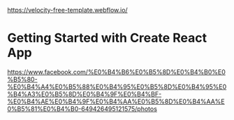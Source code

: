https://velocity-free-template.webflow.io/

# Getting Started with Create React App

https://www.facebook.com/%E0%B4%B6%E0%B5%8D%E0%B4%B0%E0%B5%80-%E0%B4%A4%E0%B5%88%E0%B4%95%E0%B5%8D%E0%B4%95%E0%B4%A3%E0%B5%8D%E0%B4%9F%E0%B4%BF-%E0%B4%AE%E0%B4%9F%E0%B4%AA%E0%B5%8D%E0%B4%AA%E0%B5%81%E0%B4%B0-649426495121575/photos
